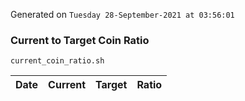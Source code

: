 Generated on `Tuesday 28-September-2021 at 03:56:01`

### Current to Target Coin Ratio
`current_coin_ratio.sh`

Date|Current|Target|Ratio
---|---|---|---
